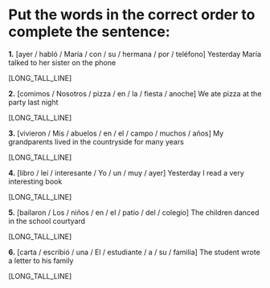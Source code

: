 # Put the words in the correct order to complete the sentence:

**1.** [ayer / habló / María / con / su / hermana / por / teléfono]
Yesterday María talked to her sister on the phone

[LONG_TALL_LINE]

**2.** [comimos / Nosotros / pizza / en / la / fiesta / anoche]
We ate pizza at the party last night

[LONG_TALL_LINE]

**3.** [vivieron / Mis / abuelos / en / el / campo / muchos / años]
My grandparents lived in the countryside for many years

[LONG_TALL_LINE]

**4.** [libro / leí / interesante / Yo / un / muy / ayer]
Yesterday I read a very interesting book

[LONG_TALL_LINE]

**5.** [bailaron / Los / niños / en / el / patio / del / colegio]
The children danced in the school courtyard

[LONG_TALL_LINE]

**6.** [carta / escribió / una / El / estudiante / a / su / familia]
The student wrote a letter to his family

[LONG_TALL_LINE]